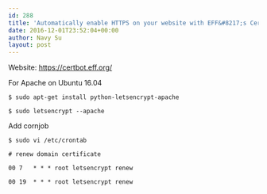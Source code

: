```yaml
---
id: 288
title: 'Automatically enable HTTPS on your website with EFF&#8217;s Certbot, deploying Let&#8217;s Encrypt certificates.'
date: 2016-12-01T23:52:04+00:00
author: Navy Su
layout: post
---
```

Website: <a href="https://certbot.eff.org/" target="_blank">https://certbot.eff.org/</a>

For Apache on Ubuntu 16.04

~~~shell
$ sudo apt-get install python-letsencrypt-apache 

$ sudo letsencrypt --apache
~~~

Add cornjob

~~~shell
$ sudo vi /etc/crontab

# renew domain certificate

00 7   * * * root letsencrypt renew

00 19  * * * root letsencrypt renew

~~~